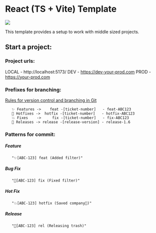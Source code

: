 # React (TS + Vite) Template

![](https://miro.medium.com/v2/resize:fit:400/format:webp/1*A4AhcQBucS8bLpNRq3HCLg.png)

This template provides a setup to work with middle sized projects.

## Start a project:



### Project urls:

LOCAL - http://localhost:5173/
DEV   - https://dev-your-prod.com
PROD  - https://your-prod.com

### Prefixes for branching:

[Rules for version control and branching in Git](https://habr.com/ru/articles/106912/) 

```
   ✨ Features ->    feat -[ticket-number]   - feat-ABC123
   🐛 Hotfixes ->  hotfix -[ticket-number]   - hotfix-ABC123
   💥 Fixes    ->     fix -[ticket-number]   - fix-ABC123
   🚀 Releases -> release -[release-version] - release-1.6
```

### Patterns for commit:
##### Feature
```
   "✨[ABC-123] feat (Added filter)"
```
##### Bug Fix
```
   "🐛[ABC-123] fix (Fixed filter)"
```
##### Hot Fix
```
   "💥[ABC-123] hotfix (Saved company🦸)"
```
##### Release
```
   "🚀[ABC-123] rel (Releasing trash)"
```
